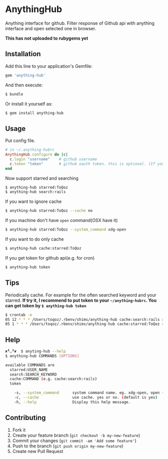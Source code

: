 # AnythingHub

Anything interface for github.
Filter response of Github api with anything interface and open selected one in browser.

**This has not uploaded to rubygems yet**

## Installation

Add this line to your application's Gemfile:

```ruby
gem 'anything-hub'
```

And then execute:

```sh
$ bundle
```

Or install it yourself as:

```sh
$ gem install anything-hub
```

## Usage

Put config file.

```ruby
# in ~/.anything-hubrc
AnythingHub.configure do |c|
  c.login "username"    # github username
  c.token "token"       # github oauth token. this is optional. (If you use in non-interactive env, I recommend to set this.)
end
```

Now support starred and searching

```sh
$ anything-hub starred:ToQoz
$ anything-hub search:rails
```

If you want to ignore cache

```sh
$ anything-hub starred:ToQoz --cache no
```

If you machine don't have `open` command(OSX have it)

```sh
$ anything-hub starred:ToQoz --system_command xdg-open
```

If you want to do only cache

```sh
$ anything-hub cache:starred:ToQoz
```

If you get token for github api(e.g. for cron)

```sh
$ anything-hub token
```

## Tips

Periodically cache. For example for the often searched keyword and your starred.
**If try it, I recommend to put token to your `~/anything-hubrc`. You can get token by `$ anything-hub token`**

```sh
$ crontab -e
05 12 * * * /Users/toqoz/.rbenv/shims/anything-hub cache:search:rails >> /tmp/anything-hub.cron.log 2>> /tmp/anything-hub.cron.error.log
05 1 * * * /Users/toqoz/.rbenv/shims/anything-hub cache:starred:ToQoz >> /tmp/anything-hub.cron.log 2>> /tmp/anything-hub.cron.error.log
```

## Help
```sh
✘╹◡╹✘  $ anyting-hub --help
$ anything-hub COMMANDS [OPTIONS]

available COMMANDS are
  starred:USER_NAME
  search:SEARCH_KEYWORD
  cache:COMMAND (e.g. cache:search:rails)
  token

    -s, --system_command      system command name. eg. xdg-open, open (default is open)
    -c, --cache               use cache. yes or no. (default is yes)
    -h, --help                Display this help message.
```

## Contributing

1. Fork it
2. Create your feature branch (`git checkout -b my-new-feature`)
3. Commit your changes (`git commit -am 'Add some feature'`)
4. Push to the branch (`git push origin my-new-feature`)
5. Create new Pull Request

